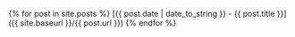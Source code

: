 {% for post in site.posts %} 
[{{ post.date | date_to_string }} - {{ post.title }}]({{ site.baseurl }}/{{ post.url }})
{% endfor %}
